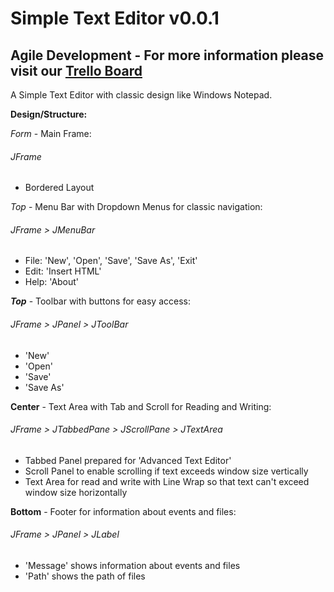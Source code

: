 # Simple Text Editor v0.0.1

## Agile Development - For more information please visit our [Trello Board](https://trello.com/b/KE6xmLeo)

A Simple Text Editor with classic design like Windows Notepad.

**Design/Structure:**

*Form* - Main Frame:
###### JFrame
- Bordered Layout

*Top* - Menu Bar with Dropdown Menus for classic navigation:
###### JFrame > JMenuBar
- File: 'New', 'Open', 'Save', 'Save As', 'Exit'
- Edit: 'Insert HTML'
- Help: 'About'

***Top*** - Toolbar with buttons for easy access:
###### JFrame > JPanel > JToolBar
- 'New'
- 'Open'
- 'Save'
- 'Save As'

**Center** - Text Area with Tab and Scroll for Reading and Writing:
###### JFrame > JTabbedPane > JScrollPane > JTextArea
- Tabbed Panel prepared for 'Advanced Text Editor'
- Scroll Panel to enable scrolling if text exceeds window size vertically
- Text Area for read and write with Line Wrap so that text can't exceed window size horizontally

**Bottom** - Footer for information about events and files:
###### JFrame > JPanel > JLabel
- 'Message' shows information about events and files
- 'Path' shows the path of files
